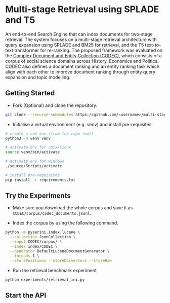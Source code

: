 # Multi-stage Retrieval using SPLADE and T5

An end-to-end Search Engine that can index documents for two-stage retrieval. The system focuses on a multi-stage retrieval architecture with query expansion using SPLADE and BM25 for retrieval, and the T5 text-to-text transformer for re-ranking. The proposed framework was evaluated on the [Complex Document and Entity Collection (CODEC)](https://github.com/grill-lab/CODEC), which consists of a corpus of social science domains across History, Economics and Politics. CODEC also defines a document ranking and an entity ranking task which align with each other to improve document ranking through entity query expansion and topic modelling.

## Getting Started

- Fork (Optional) and clone the repository.

```bash
git clone --recurse-submodules https://github.com/<username>/multi-stage-retrieval-using-splade-and-t5
```

- Initialise a virtual environment (e.g. venv) and install pre-requisites.

```bash
# create a new env (from the repo root)
python3 -m venv venv

# activate env for unix/linux
source venv/bin/activate    

# activate env for windows
./source/Scripts/activate

# install pre-requisites
pip install -r requirements.txt
```

## Try the Experiments

- Make sure you download the whole corpus and save it as `CODEC/corpus/codec_documents.jsonl`.

- Index the corpus by using the following command.

```bash
python -m pyserini.index.lucene \
  --collection JsonCollection \
  --input CODEC/corpus/ \
  --index index/CODEC \
  --generator DefaultLuceneDocumentGenerator \
  --threads 1 \
  --storePositions --storeDocvectors --storeRaw
```

- Run the retrieval benchmark experiment

```bash
python experiments/retrieval_ini.py
```

## Start the API
